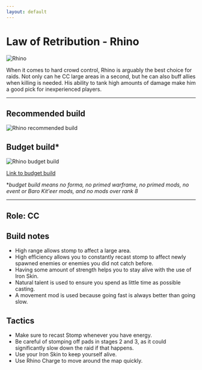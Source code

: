 ```yaml
---
layout: default
---
```

# Law of Retribution - Rhino

![Rhino](http://i.imgur.com/1s1uRb1.jpg)

When it comes to hard crowd control, Rhino is arguably the best choice for raids. Not only can he CC large areas in a second, but he can also buff allies when killing is needed. His ability to tank high amounts of damage make him  a good pick for inexperienced players.	

* * *

## Recommended build

![Rhino recommended build](http://i.imgur.com/4ILzdRq.png)

## Budget build*

![Rhino budget build](http://i.imgur.com/KdGDWvd.png)

[Link to budget build](http://warframe-builder.com/Warframes/Builder/Rhino/t_30_0400040020_2-1-8-3-8-5-4-2-5-7-6-5-14-4-5-46-5-5-256-0-3-411-7-10-552-3-3_256-9-2-5-4-9-552-5-14-9-46-6-7-9-411-16-3-18-f-f_0/en/1-0-16/0)

*_budget build means no forma, no primed warframe, no primed mods, no event or Baro Kit'eer mods, and no mods over rank 8_

* * *

## Role: CC

## Build notes
* High range allows stomp to affect a large area. 
* High efficiency allows you to constantly recast stomp to affect newly spawned enemies or enemies you did not catch before.
* Having some amount of strength helps you to stay alive with the use of Iron Skin.
* Natural talent is used to ensure you spend as little time as possible casting.
* A movement mod is used because going fast is always better than going slow.

## Tactics

* Make sure to recast Stomp whenever you have energy.
* Be careful of stomping off pads in stages 2 and 3, as it could significantly slow down the raid if that happens.
* Use your Iron Skin to keep yourself alive.
* Use Rhino Charge to move around the map quickly.
